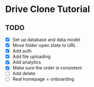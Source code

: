# Drive Clone Tutorial

## TODO

- [x] Set up database and data model
- [x] Move folder open state to URL
- [x] Add auth
- [x] Add file uploading
- [x] Add analytics
- [x] Make sure the order is consistent
- [ ] Add delete
- [ ] Real homepage + onboarding
